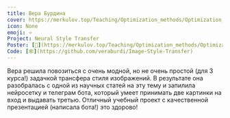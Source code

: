 ```yaml
---
title: Вера Бурдина
cover: https://merkulov.top/Teaching/Optimization_methods/Optimization_methods___/Лучшие_проекты_по_оптимизации_2020/Вера_Бурдина/burdina.png
icon: None
emoji: ⭐
Project: Neural Style Transfer
Poster: [📎](https://merkulov.top/Teaching/Optimization_methods/Optimization_methods___/Лучшие_проекты_по_оптимизации_2020/Вера_Бурдина/burdina.pdf)
Code: [🕸](https://github.com/veraburdi/Image-Style-Transfer)
---
```


Вера решила повозиться с очень модной, но не очень простой (для 3 курса!) задачкой трансфера стиля изображений. В результате она разобралась с одной из научных статей на эту тему и запилила нейросетку и телеграм бота, который умеет принимать две картинки на вход и выдавать третью. Отличный учебный проект с качественной презентацией (написала бота!) это здорово!
